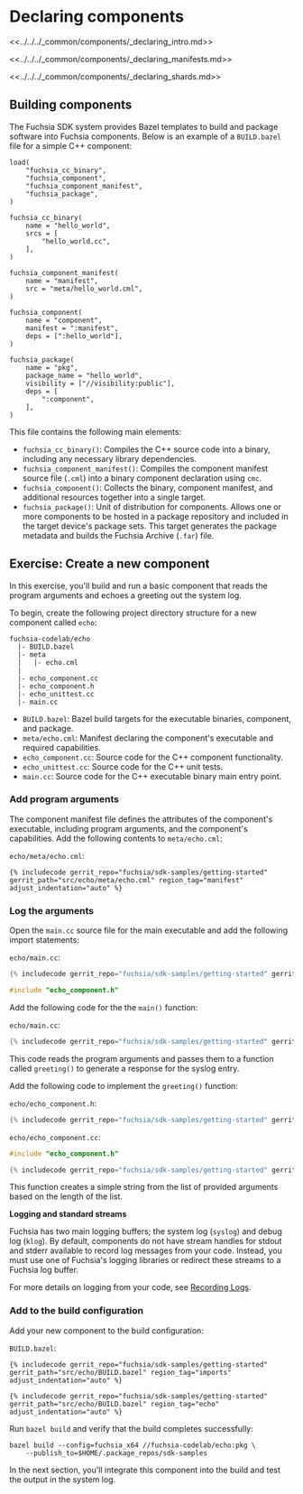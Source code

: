 # Declaring components

<<../../../_common/components/_declaring_intro.md>>

<<../../../_common/components/_declaring_manifests.md>>

<<../../../_common/components/_declaring_shards.md>>

## Building components

The Fuchsia SDK system provides Bazel templates to build and package software
into Fuchsia components. Below is an example of a `BUILD.bazel` file for a
simple C++ component:

```bazel
load(
    "fuchsia_cc_binary",
    "fuchsia_component",
    "fuchsia_component_manifest",
    "fuchsia_package",
)

fuchsia_cc_binary(
    name = "hello_world",
    srcs = [
        "hello_world.cc",
    ],
)

fuchsia_component_manifest(
    name = "manifest",
    src = "meta/hello_world.cml",
)

fuchsia_component(
    name = "component",
    manifest = ":manifest",
    deps = [":hello_world"],
)

fuchsia_package(
    name = "pkg",
    package_name = "hello_world",
    visibility = ["//visibility:public"],
    deps = [
        ":component",
    ],
)
```

This file contains the following main elements:

* `fuchsia_cc_binary()`: Compiles the C++ source code into a binary, including
  any necessary library dependencies.
* `fuchsia_component_manifest()`: Compiles the component manifest source file
  (`.cml`) into a binary component declaration using `cmc`.
* `fuchsia_component()`: Collects the binary, component manifest, and additional
  resources together into a single target.
* `fuchsia_package()`: Unit of distribution for components. Allows one or more
  components to be hosted in a package repository and included in the target
  device's package sets. This target generates the package metadata and builds
  the Fuchsia Archive (`.far`) file.

## Exercise: Create a new component

In this exercise, you'll build and run a basic component that reads the program
arguments and echoes a greeting out the system log.

To begin, create the following project directory structure for a new component
called `echo`:

```none {:.devsite-disable-click-to-copy}
fuchsia-codelab/echo
  |- BUILD.bazel
  |- meta
  |   |- echo.cml
  |
  |- echo_component.cc
  |- echo_component.h
  |- echo_unittest.cc
  |- main.cc
```

* `BUILD.bazel`: Bazel build targets for the executable binaries, component, and
  package.
* `meta/echo.cml`: Manifest declaring the component's executable and
  required capabilities.
* `echo_component.cc`: Source code for the C++ component functionality.
* `echo_unittest.cc`: Source code for the C++ unit tests.
* `main.cc`: Source code for the C++ executable binary main entry point.

### Add program arguments

The component manifest file defines the attributes of the component's executable,
including program arguments, and the component's capabilities.
Add the following contents to `meta/echo.cml`:

`echo/meta/echo.cml`:

```json5
{% includecode gerrit_repo="fuchsia/sdk-samples/getting-started" gerrit_path="src/echo/meta/echo.cml" region_tag="manifest" adjust_indentation="auto" %}
```

### Log the arguments

Open the `main.cc` source file for the main executable and add the following
import statements:

`echo/main.cc`:

```cpp
{% includecode gerrit_repo="fuchsia/sdk-samples/getting-started" gerrit_path="src/echo/main.cc" region_tag="imports" adjust_indentation="auto" %}

#include "echo_component.h"
```

Add the following code for the the `main()` function:

`echo/main.cc`:

```cpp
{% includecode gerrit_repo="fuchsia/sdk-samples/getting-started" gerrit_path="src/echo/main.cc" region_tag="main" adjust_indentation="auto" %}
```

This code reads the program arguments and passes them to a function called
`greeting()` to generate a response for the syslog entry.

Add the following code to implement the `greeting()` function:

`echo/echo_component.h`:

```cpp
{% includecode gerrit_repo="fuchsia/sdk-samples/getting-started" gerrit_path="src/echo/echo_component.h" region_tag="greeting" adjust_indentation="auto" %}
```

`echo/echo_component.cc`:

```cpp
#include "echo_component.h"

{% includecode gerrit_repo="fuchsia/sdk-samples/getting-started" gerrit_path="src/echo/echo_component.cc" region_tag="greeting" adjust_indentation="auto" %}
```

This function creates a simple string from the list of provided arguments based
on the length of the list.

<aside class="key-point">
  <b>Logging and standard streams</b>
  <p>Fuchsia has two main logging buffers; the system log (<code>syslog</code>)
  and debug log (<code>klog</code>). By default, components do not have stream
  handles for stdout and stderr available to record log messages from your code.
  Instead, you must use one of Fuchsia's logging libraries or redirect these
  streams to a Fuchsia log buffer.</p>

  <p>For more details on logging from your code, see
  <a href="/docs/development/diagnostics/logs/recording.md">Recording Logs</a>.</p>
</aside>

### Add to the build configuration

Add your new component to the build configuration:

`BUILD.bazel`:

```bazel
{% includecode gerrit_repo="fuchsia/sdk-samples/getting-started" gerrit_path="src/echo/BUILD.bazel" region_tag="imports" adjust_indentation="auto" %}

{% includecode gerrit_repo="fuchsia/sdk-samples/getting-started" gerrit_path="src/echo/BUILD.bazel" region_tag="echo" adjust_indentation="auto" %}
```

Run `bazel build` and verify that the build completes successfully:

```posix-terminal
bazel build --config=fuchsia_x64 //fuchsia-codelab/echo:pkg \
    --publish_to=$HOME/.package_repos/sdk-samples
```

In the next section, you'll integrate this component into the build and test the
output in the system log.
